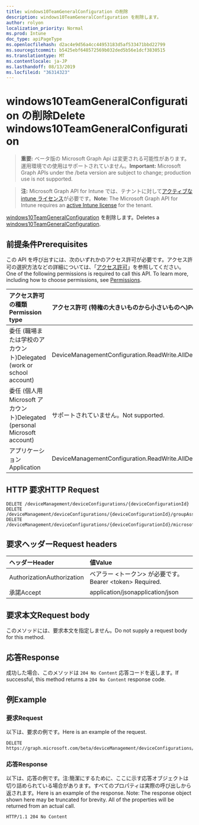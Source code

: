 ```yaml
---
title: windows10TeamGeneralConfiguration の削除
description: windows10TeamGeneralConfiguration を削除します。
author: rolyon
localization_priority: Normal
ms.prod: Intune
doc_type: apiPageType
ms.openlocfilehash: d2ac4e9d56a4cc44953183d5af533471bbd22799
ms.sourcegitcommit: b5425ebf648572569b032ded5b56e1dcf3830515
ms.translationtype: MT
ms.contentlocale: ja-JP
ms.lasthandoff: 08/13/2019
ms.locfileid: "36314323"
---
```

# <a name="delete-windows10teamgeneralconfiguration"></a><span data-ttu-id="04d8a-103">windows10TeamGeneralConfiguration の削除</span><span class="sxs-lookup"><span data-stu-id="04d8a-103">Delete windows10TeamGeneralConfiguration</span></span>

> <span data-ttu-id="04d8a-104">**重要:** ベータ版の Microsoft Graph Api は変更される可能性があります。運用環境での使用はサポートされていません。</span><span class="sxs-lookup"><span data-stu-id="04d8a-104">**Important:** Microsoft Graph APIs under the /beta version are subject to change; production use is not supported.</span></span>

> <span data-ttu-id="04d8a-105">**注:** Microsoft Graph API for Intune では、テナントに対して[アクティブな intune ライセンス](https://go.microsoft.com/fwlink/?linkid=839381)が必要です。</span><span class="sxs-lookup"><span data-stu-id="04d8a-105">**Note:** The Microsoft Graph API for Intune requires an [active Intune license](https://go.microsoft.com/fwlink/?linkid=839381) for the tenant.</span></span>

<span data-ttu-id="04d8a-106">[windows10TeamGeneralConfiguration](../resources/intune-deviceconfig-windows10teamgeneralconfiguration.md) を削除します。</span><span class="sxs-lookup"><span data-stu-id="04d8a-106">Deletes a [windows10TeamGeneralConfiguration](../resources/intune-deviceconfig-windows10teamgeneralconfiguration.md).</span></span>

## <a name="prerequisites"></a><span data-ttu-id="04d8a-107">前提条件</span><span class="sxs-lookup"><span data-stu-id="04d8a-107">Prerequisites</span></span>
<span data-ttu-id="04d8a-p101">この API を呼び出すには、次のいずれかのアクセス許可が必要です。アクセス許可の選択方法などの詳細については、「[アクセス許可](/graph/permissions-reference)」を参照してください。</span><span class="sxs-lookup"><span data-stu-id="04d8a-p101">One of the following permissions is required to call this API. To learn more, including how to choose permissions, see [Permissions](/graph/permissions-reference).</span></span>

|<span data-ttu-id="04d8a-110">アクセス許可の種類</span><span class="sxs-lookup"><span data-stu-id="04d8a-110">Permission type</span></span>|<span data-ttu-id="04d8a-111">アクセス許可 (特権の大きいものから小さいものへ)</span><span class="sxs-lookup"><span data-stu-id="04d8a-111">Permissions (from most to least privileged)</span></span>|
|:---|:---|
|<span data-ttu-id="04d8a-112">委任 (職場または学校のアカウント)</span><span class="sxs-lookup"><span data-stu-id="04d8a-112">Delegated (work or school account)</span></span>|<span data-ttu-id="04d8a-113">DeviceManagementConfiguration.ReadWrite.All</span><span class="sxs-lookup"><span data-stu-id="04d8a-113">DeviceManagementConfiguration.ReadWrite.All</span></span>|
|<span data-ttu-id="04d8a-114">委任 (個人用 Microsoft アカウント)</span><span class="sxs-lookup"><span data-stu-id="04d8a-114">Delegated (personal Microsoft account)</span></span>|<span data-ttu-id="04d8a-115">サポートされていません。</span><span class="sxs-lookup"><span data-stu-id="04d8a-115">Not supported.</span></span>|
|<span data-ttu-id="04d8a-116">アプリケーション</span><span class="sxs-lookup"><span data-stu-id="04d8a-116">Application</span></span>|<span data-ttu-id="04d8a-117">DeviceManagementConfiguration.ReadWrite.All</span><span class="sxs-lookup"><span data-stu-id="04d8a-117">DeviceManagementConfiguration.ReadWrite.All</span></span>|

## <a name="http-request"></a><span data-ttu-id="04d8a-118">HTTP 要求</span><span class="sxs-lookup"><span data-stu-id="04d8a-118">HTTP Request</span></span>
<!-- {
  "blockType": "ignored"
}
-->
``` http
DELETE /deviceManagement/deviceConfigurations/{deviceConfigurationId}
DELETE /deviceManagement/deviceConfigurations/{deviceConfigurationId}/groupAssignments/{deviceConfigurationGroupAssignmentId}/deviceConfiguration
DELETE /deviceManagement/deviceConfigurations/{deviceConfigurationId}/microsoft.graph.windowsDomainJoinConfiguration/networkAccessConfigurations/{deviceConfigurationId}
```

## <a name="request-headers"></a><span data-ttu-id="04d8a-119">要求ヘッダー</span><span class="sxs-lookup"><span data-stu-id="04d8a-119">Request headers</span></span>
|<span data-ttu-id="04d8a-120">ヘッダー</span><span class="sxs-lookup"><span data-stu-id="04d8a-120">Header</span></span>|<span data-ttu-id="04d8a-121">値</span><span class="sxs-lookup"><span data-stu-id="04d8a-121">Value</span></span>|
|:---|:---|
|<span data-ttu-id="04d8a-122">Authorization</span><span class="sxs-lookup"><span data-stu-id="04d8a-122">Authorization</span></span>|<span data-ttu-id="04d8a-123">ベアラー &lt;トークン&gt; が必要です。</span><span class="sxs-lookup"><span data-stu-id="04d8a-123">Bearer &lt;token&gt; Required.</span></span>|
|<span data-ttu-id="04d8a-124">承諾</span><span class="sxs-lookup"><span data-stu-id="04d8a-124">Accept</span></span>|<span data-ttu-id="04d8a-125">application/json</span><span class="sxs-lookup"><span data-stu-id="04d8a-125">application/json</span></span>|

## <a name="request-body"></a><span data-ttu-id="04d8a-126">要求本文</span><span class="sxs-lookup"><span data-stu-id="04d8a-126">Request body</span></span>
<span data-ttu-id="04d8a-127">このメソッドには、要求本文を指定しません。</span><span class="sxs-lookup"><span data-stu-id="04d8a-127">Do not supply a request body for this method.</span></span>

## <a name="response"></a><span data-ttu-id="04d8a-128">応答</span><span class="sxs-lookup"><span data-stu-id="04d8a-128">Response</span></span>
<span data-ttu-id="04d8a-129">成功した場合、このメソッドは `204 No Content` 応答コードを返します。</span><span class="sxs-lookup"><span data-stu-id="04d8a-129">If successful, this method returns a `204 No Content` response code.</span></span>

## <a name="example"></a><span data-ttu-id="04d8a-130">例</span><span class="sxs-lookup"><span data-stu-id="04d8a-130">Example</span></span>

### <a name="request"></a><span data-ttu-id="04d8a-131">要求</span><span class="sxs-lookup"><span data-stu-id="04d8a-131">Request</span></span>
<span data-ttu-id="04d8a-132">以下は、要求の例です。</span><span class="sxs-lookup"><span data-stu-id="04d8a-132">Here is an example of the request.</span></span>
``` http
DELETE https://graph.microsoft.com/beta/deviceManagement/deviceConfigurations/{deviceConfigurationId}
```

### <a name="response"></a><span data-ttu-id="04d8a-133">応答</span><span class="sxs-lookup"><span data-stu-id="04d8a-133">Response</span></span>
<span data-ttu-id="04d8a-p102">以下は、応答の例です。注:簡潔にするために、ここに示す応答オブジェクトは切り詰められている場合があります。すべてのプロパティは実際の呼び出しから返されます。</span><span class="sxs-lookup"><span data-stu-id="04d8a-p102">Here is an example of the response. Note: The response object shown here may be truncated for brevity. All of the properties will be returned from an actual call.</span></span>
``` http
HTTP/1.1 204 No Content
```






